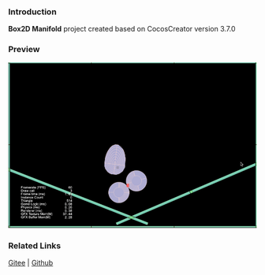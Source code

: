 ### Introduction
**Box2D Manifold** project created based on CocosCreator version 3.7.0

### Preview
![image](../../../gif/202211/2022110303.gif)

### Related Links
[Gitee](https://gitee.com/mirrors_cocos-creator/cocos-example-physics/tree/v3.x/2d/box2d/assets/cases/demo) | [Github](https://github.com/cocos/cocos-example-physics/tree/v3.x/2d/box2d/assets/cases/demo)